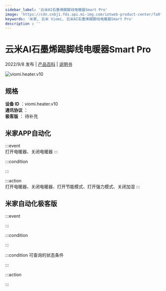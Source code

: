 ```yaml
---
sidebar_label: '云米AI石墨烯踢脚线电暖器Smart Pro'
image: 'https://cdn.cnbj1.fds.api.mi-img.com/iotweb-product-center/fa9fee6dc2f543f2f2a386d2ba68730d_1661133239246.png?GalaxyAccessKeyId=AKVGLQWBOVIRQ3XLEW&Expires=9223372036854775807&Signature=cXpRbEXYSDBjZ7C8DZK3wsLE/34='
keywords: '米家, 云米 Viomi, 云米AI石墨烯踢脚线电暖器Smart Pro'
description : ''
---
```

# 云米AI石墨烯踢脚线电暖器Smart Pro

2022/9/8 发布 | [产品百科](https://home.mi.com/webapp/content/baike/product/index.html?model=viomi.heater.v10/) | [说明书](https://home.mi.com/views/introduction.html?model=viomi.heater.v10&region=cn)

![viomi.heater.v10](https://cdn.cnbj1.fds.api.mi-img.com/iotweb-product-center/fa9fee6dc2f543f2f2a386d2ba68730d_1661133239246.png?GalaxyAccessKeyId=AKVGLQWBOVIRQ3XLEW&Expires=9223372036854775807&Signature=cXpRbEXYSDBjZ7C8DZK3wsLE/34=)

## 规格  
> 
**设备 ID** ：viomi.heater.v10  
**通讯协议** ：  
**极客版**  ： 待补充 


## 米家APP自动化  

:::event  
打开电暖器、关闭电暖器
:::

:::condition  

:::

:::action   
打开电暖器、关闭电暖器、打开节能模式、打开强力模式、关闭加湿
:::

## 米家自动化极客版  

:::event  

:::

:::condition  

:::

:::condition 可查询的状态条件  

:::

:::action  

:::

        
